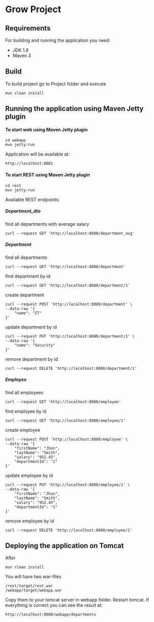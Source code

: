 # Grow Project

## Requirements

For building and running the application you need:
- JDK 1.8
- Maven 3

## Build

To build project go to Project folder and execute
```
mvn clean install  
```

## Running the application using Maven Jetty plugin

#### To start web using Maven Jetty plugin

```
cd webapp
mvn jetty:run
```

Application will be available at:

```
http://localhost:8081
```

#### To start REST using Maven Jetty plugin
```
cd rest
mvn jetty:run
```

Available REST endpoints:

##### Department_dto
find all departments with average salary
```
curl --request GET 'http://localhost:8080/department_avg'
```
##### Department
find all departments
```
curl --request GET 'http://localhost:8080/department'
```
find department by id
```
curl --request GET 'http://localhost:8080/department/1'
```
create department
```
curl --request POST 'http://localhost:8080/department' \
--data-raw '{
    "name": "IT"
}'
```
update department by id
```
curl --request PUT 'http://localhost:8080/department/1' \
--data-raw '{
    "name": "Security"
}'
```
remove department by id
```
curl --request DELETE 'http://localhost:8080/department/1'
```
##### Employee
find all employees
```
curl --request GET 'http://localhost:8080/employee'
```
find employee by id
```
curl --request GET 'http://localhost:8080/employee/1'
```
create employee
```
curl --request POST 'http://localhost:8080/employee' \
--data-raw '{
    "firstName": "Jhon",
    "lastName": "Smith",
    "salary": "952.45",
    "departmentId": "1"
}'
```
update employee by id
```
curl --request PUT 'http://localhost:8080/employee/1' \
--data-raw '{
    "firstName": "Jhon",
    "lastName": "Smith",
    "salary": "952.45",
    "departmentId": "1"
}'
```
remove employee by id
```
curl --request DELETE 'http://localhost:8080/employee/1'
```

## Deploying the application on Tomcat
After
```
mvn clean install    
```
You will have two war-files
```
/rest/target/rest.war
/webapp/target/webapp.war
```
Copy them to your tomcat server in webapp folder. Restart tomcat. If everything is correct you can see the result at:
```
http://localhost:8080/webapp/departments
```